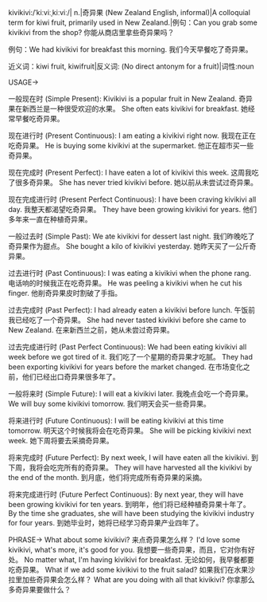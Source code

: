 kivikivi:/ˈkiːviːˌkiːviː/| n.|奇异果 (New Zealand English, informal)|A colloquial term for kiwi fruit, primarily used in New Zealand.|例句：Can you grab some kivikivi from the shop? 你能从商店里拿些奇异果吗？

例句：We had kivikivi for breakfast this morning. 我们今天早餐吃了奇异果。

近义词：kiwi fruit, kiwifruit|反义词: (No direct antonym for a fruit)|词性:noun


USAGE->

一般现在时 (Simple Present):
Kivikivi is a popular fruit in New Zealand.  奇异果在新西兰是一种很受欢迎的水果。
She often eats kivikivi for breakfast. 她经常早餐吃奇异果。

现在进行时 (Present Continuous):
I am eating a kivikivi right now. 我现在正在吃奇异果。
He is buying some kivikivi at the supermarket. 他正在超市买一些奇异果。

现在完成时 (Present Perfect):
I have eaten a lot of kivikivi this week. 这周我吃了很多奇异果。
She has never tried kivikivi before. 她以前从未尝试过奇异果。

现在完成进行时 (Present Perfect Continuous):
I have been craving kivikivi all day. 我整天都渴望吃奇异果。
They have been growing kivikivi for years. 他们多年来一直在种植奇异果。

一般过去时 (Simple Past):
We ate kivikivi for dessert last night. 我们昨晚吃了奇异果作为甜点。
She bought a kilo of kivikivi yesterday. 她昨天买了一公斤奇异果。

过去进行时 (Past Continuous):
I was eating a kivikivi when the phone rang.  电话响的时候我正在吃奇异果。
He was peeling a kivikivi when he cut his finger. 他削奇异果皮时割破了手指。

过去完成时 (Past Perfect):
I had already eaten a kivikivi before lunch.  午饭前我已经吃了一个奇异果。
She had never tasted kivikivi before she came to New Zealand. 在来新西兰之前，她从未尝过奇异果。


过去完成进行时 (Past Perfect Continuous):
We had been eating kivikivi all week before we got tired of it.  我们吃了一个星期的奇异果才吃腻。
They had been exporting kivikivi for years before the market changed. 在市场变化之前，他们已经出口奇异果很多年了。


一般将来时 (Simple Future):
I will eat a kivikivi later. 我晚点会吃一个奇异果。
We will buy some kivikivi tomorrow. 我们明天会买一些奇异果。

将来进行时 (Future Continuous):
I will be eating kivikivi at this time tomorrow. 明天这个时候我将会在吃奇异果。
She will be picking kivikivi next week. 她下周将要去采摘奇异果。


将来完成时 (Future Perfect):
By next week, I will have eaten all the kivikivi. 到下周，我将会吃完所有的奇异果。
They will have harvested all the kivikivi by the end of the month.  到月底，他们将完成所有奇异果的采摘。


将来完成进行时 (Future Perfect Continuous):
By next year, they will have been growing kivikivi for ten years. 到明年，他们将已经种植奇异果十年了。
By the time she graduates, she will have been studying the kivikivi industry for four years. 到她毕业时，她将已经学习奇异果产业四年了。


PHRASE->
What about some kivikivi? 来点奇异果怎么样？
I'd love some kivikivi, what's more, it's good for you. 我想要一些奇异果，而且，它对你有好处。
No matter what, I'm having kivikivi for breakfast. 无论如何，我早餐都要吃奇异果。
What if we add some kivikivi to the fruit salad? 如果我们在水果沙拉里加些奇异果会怎么样？
What are you doing with all that kivikivi? 你拿那么多奇异果要做什么？

